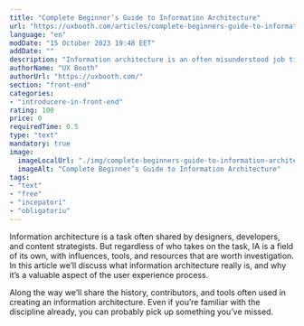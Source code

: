 ```yaml
---
title: "Complete Beginner’s Guide to Information Architecture"
url: "https://uxbooth.com/articles/complete-beginners-guide-to-information-architecture/"
language: "en"
modDate: "15 October 2023 19:48 EET"
addDate: ""
description: "Information architecture is an often misunderstood job title. Are they designers? developers? managers? All of the above? In this article we'll discuss what information architecture is, why it's related to usability, and what are the common tools/programs used in information architecture."
authorName: "UX Booth"
authorUrl: "https://uxbooth.com/"
section: "front-end"
categories:
- "introducere-in-front-end"
rating: 100
price: 0
requiredTime: 0.5
type: "text"
mandatory: true
image:
  imageLocalUrl: "./img/complete-beginners-guide-to-information-architecture.jpg"
  imageAlt: "Complete Beginner’s Guide to Information Architecture"
tags:
- "text"
- "free"
- "incepatori"
- "obligatoriu"
---
```


Information architecture is a task often shared by designers, developers, and content strategists. But regardless of who takes on the task, IA is a field of its own, with influences, tools, and resources that are worth investigation. In this article we’ll discuss what information architecture really is, and why it’s a valuable aspect of the user experience process.

Along the way we’ll share the history, contributors, and tools often used in creating an information architecture. Even if you’re familiar with the discipline already, you can probably pick up something you’ve missed.
